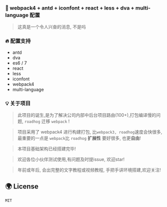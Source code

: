 ### 🚅 webpack4 + antd + iconfont + react + less + dva + multi-language 配置
> 这真是一个令人兴奋的消息, 不是吗

### 🔥 配置支持

+ antd
+ dva
+ es6 / 7
+ react
+ less
+ iconfont
+ webpack4
+ multi-language

### 💡 关于项目

> 此项目的诞生,是为了解决公司内部中后台项目路由(100+),打包编译慢的问题, ```roadhog``` 迁移 ```webpack``` !

> 项目采用了 webpack4 进行构建打包, 比```webpack3, roadhog```速度会快很多, 最重要的一点是 ```webpack```比 ```roadhog``` **扩展性** 要好很多, 也更**自由**!

> 本项目基础架构已经搭建完毕!

> 欢迎各位小伙伴测试使用,有问题及时提issue, 欢迎star!

> 年前或年后, 会出完整的文字教程或视频教程, 手把手讲环境搭建,欢迎关注!

## 🌍 License

```MIT```
